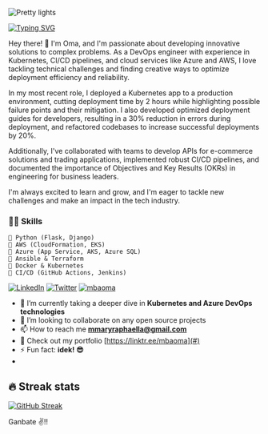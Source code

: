 ![Pretty lights](prettylights.gif)

[![Typing SVG](https://readme-typing-svg.herokuapp.com?font=Sherif&size=40&pause=900&color=305042&center=true&vCenter=true&width=1000&height=100&lines=DevOps+Engineer;Technical+Writing;Software+Development)](https://git.io/typing-svg)

Hey there! 👋 I'm Oma, and I'm passionate about developing innovative solutions to complex problems. As a DevOps engineer with experience in Kubernetes, CI/CD pipelines, and cloud services like Azure and AWS, I love tackling technical challenges and finding creative ways to optimize deployment efficiency and reliability.

In my most recent role, I deployed a Kubernetes app to a production environment, cutting deployment time by 2 hours while highlighting possible failure points and their mitigation. I also developed optimized deployment guides for developers, resulting in a 30% reduction in errors during deployment, and refactored codebases to increase successful deployments by 20%.

Additionally, I've collaborated with teams to develop APIs for e-commerce solutions and trading applications, implemented robust CI/CD pipelines, and documented the importance of Objectives and Key Results (OKRs) in engineering for business leaders.

I'm always excited to learn and grow, and I'm eager to tackle new challenges and make an impact in the tech industry.

### 👨‍💻 Skills
    💬 Python (Flask, Django) 
    💬 AWS (CloudFormation, EKS)
    💬 Azure (App Service, AKS, Azure SQL)
    💬 Ansible & Terraform 
    💬 Docker & Kubernetes 
    💬 CI/CD (GitHub Actions, Jenkins)

<!-- Social icons section -->
[![LinkedIn](https://img.shields.io/badge/linkedin-%230077B5.svg?style=for-the-badge&logo=linkedin&logoColor=white&style=flat-square)](https://www.linkedin.com/in/mbaoma-chioma-mary)
[![Twitter](https://img.shields.io/badge/-Twitter-1DA1F2?logo=twitter&logoColor=white&style=flat-square)](https://twitter.com/mba_oma)
[<img src="https://komarev.com/ghpvc/?username=tannaye&label=Profile%20views&color=0e75b6&style=flat" alt="mbaoma" />](https://github.com/Mbaoma/Mbaoma)

- 🌱 I’m currently taking a deeper dive in **Kubernetes and Azure DevOps technologies**
- 👯 I’m looking to collaborate on any open source projects
- 📫 How to reach me **mmaryraphaella@gmail.com**
- 📁 Check out my portfolio [https://linktr.ee/mbaoma](#)
- ⚡ Fun fact: **idek! 😎**
- 
## 🔥 Streak stats
[![GitHub Streak](http://github-readme-streak-stats.herokuapp.com?user=Mbaoma&theme=cobalt)](https://git.io/streak-stats)
<br>
 
Ganbate ✌!! <br>
 
